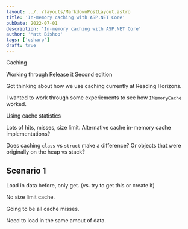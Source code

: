 ```yaml
---
layout: ../../layouts/MarkdownPostLayout.astro
title: 'In-memory caching with ASP.NET Core'
pubDate: 2022-07-01
description: 'In-memory caching with ASP.NET Core'
author: 'Matt Bishop'
tags: ['csharp']
draft: true
---
```


Caching

Working through Release it Second edition

Got thinking about how we use caching currently at Reading Horizons.

I wanted to work through some experiements to see how `IMemoryCache` worked.

Using cache statistics

Lots of hits, misses, size limit. Alternative cache in-memory cache implementations?

Does caching `class` vs `struct` make a difference? Or objects that were originally on the heap vs stack?

## Scenario 1

Load in data before, only get. (vs. try to get this or create it)

No size limit cache.

Going to be all cache misses.

Need to load in the same amout of data.
